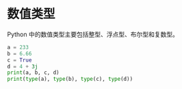# 数值类型

Python 中的数值类型主要包括整型、浮点型、布尔型和复数型。

```python
a = 233
b = 6.66
c = True
d = 4 + 3j
print(a, b, c, d)
print(type(a), type(b), type(c), type(d))
```

